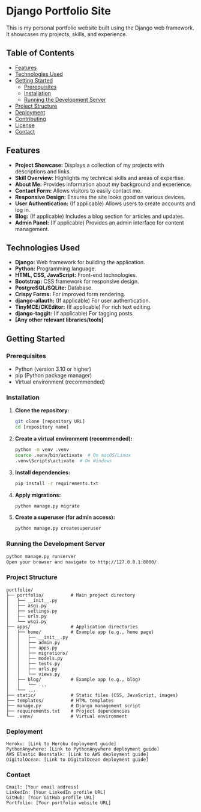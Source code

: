 # Django Portfolio Site

This is my personal portfolio website built using the Django web framework. It showcases my projects, skills, and experience.

## Table of Contents

- [Features](#features)
- [Technologies Used](#technologies-used)
- [Getting Started](#getting-started)
  - [Prerequisites](#prerequisites)
  - [Installation](#installation)
  - [Running the Development Server](#running-the-development-server)
- [Project Structure](#project-structure)
- [Deployment](#deployment)
- [Contributing](#contributing)
- [License](#license)
- [Contact](#contact)

## Features

- **Project Showcase:** Displays a collection of my projects with descriptions and links.
- **Skill Overview:** Highlights my technical skills and areas of expertise.
- **About Me:** Provides information about my background and experience.
- **Contact Form:** Allows visitors to easily contact me.
- **Responsive Design:** Ensures the site looks good on various devices.
- **User Authentication:** (If applicable) Allows users to create accounts and log in.
- **Blog:** (If applicable) Includes a blog section for articles and updates.
- **Admin Panel:** (If applicable) Provides an admin interface for content management.

## Technologies Used

- **Django:** Web framework for building the application.
- **Python:** Programming language.
- **HTML, CSS, JavaScript:** Front-end technologies.
- **Bootstrap:** CSS framework for responsive design.
- **PostgreSQL/SQLite:** Database.
- **Crispy Forms:** For improved form rendering.
- **django-allauth:** (If applicable) For user authentication.
- **TinyMCE/CKEditor:** (If applicable) For rich text editing.
- **django-taggit:** (If applicable) For tagging posts.
- **[Any other relevant libraries/tools]**

## Getting Started

### Prerequisites

- Python (version 3.10 or higher)
- pip (Python package manager)
- Virtual environment (recommended)

### Installation

1.  **Clone the repository:**

    ```bash
    git clone [repository URL]
    cd [repository name]
    ```

2.  **Create a virtual environment (recommended):**

    ```bash
    python -m venv .venv
    source .venv/bin/activate  # On macOS/Linux
    .venv\Scripts\activate  # On Windows
    ```

3.  **Install dependencies:**

    ```bash
    pip install -r requirements.txt
    ```

4.  **Apply migrations:**

    ```bash
    python manage.py migrate
    ```

5.  **Create a superuser (for admin access):**

    ```bash
    python manage.py createsuperuser
    ```

### Running the Development Server

```bash
python manage.py runserver
Open your browser and navigate to http://127.0.0.1:8000/.
```

### Project Structure
```
portfolio/
├── portfolio/          # Main project directory
│   ├── __init__.py
│   ├── asgi.py
│   ├── settings.py
│   ├── urls.py
│   └── wsgi.py
├── apps/               # Application directories
│   ├── home/           # Example app (e.g., home page)
│   │   ├── __init__.py
│   │   ├── admin.py
│   │   ├── apps.py
│   │   ├── migrations/
│   │   ├── models.py
│   │   ├── tests.py
│   │   ├── urls.py
│   │   └── views.py
│   ├── blog/           # Example app (e.g., blog)
│   │   └── ...
│   └── ...
├── static/             # Static files (CSS, JavaScript, images)
├── templates/          # HTML templates
├── manage.py           # Django management script
├── requirements.txt    # Project dependencies
└── .venv/              # Virtual environment
```

### Deployment
```
Heroku: [Link to Heroku deployment guide]
PythonAnywhere: [Link to PythonAnywhere deployment guide]
AWS Elastic Beanstalk: [Link to AWS deployment guide]
DigitalOcean: [Link to DigitalOcean deployment guide]
```

### Contact
```
Email: [Your email address]
LinkedIn: [Your LinkedIn profile URL]
GitHub: [Your GitHub profile URL]
Portfolio: [Your portfolio website URL]
```
